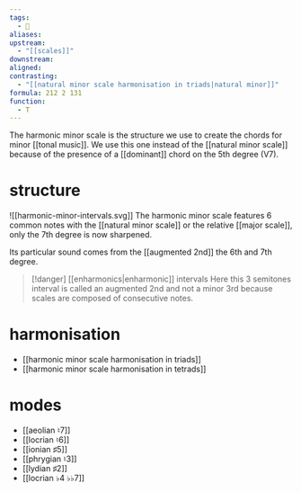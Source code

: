 ```yaml
---
tags:
  - 🌱
aliases: 
upstream:
  - "[[scales]]"
downstream: 
aligned: 
contrasting:
  - "[[natural minor scale harmonisation in triads|natural minor]]"
formula: 212 2 131
function:
  - T
---
```

The harmonic minor scale is the structure we use to create the chords for minor [[tonal music]]. We use this one instead of the [[natural minor scale]] because of the presence of a [[dominant]] chord on the 5th degree (V7).


# structure
![[harmonic-minor-intervals.svg]]
The harmonic minor scale features 6 common notes with the [[natural minor scale]] or the relative [[major scale]], only the 7th degree is now sharpened.

Its particular sound comes from the [[augmented 2nd]] the 6th and 7th degree. 


> [!danger] [[enharmonics|enharmonic]] intervals
> Here this 3 semitones interval is called an augmented 2nd and not a minor 3rd because scales are composed of consecutive notes.


# harmonisation
- [[harmonic minor scale harmonisation in triads]]
- [[harmonic minor scale harmonisation in tetrads]]

# modes
- [[aeolian ♮7]]
- [[locrian ♮6]]
- [[ionian ♯5]]
- [[phrygian ♮3]]
- [[lydian ♯2]]
- [[locrian ♭4 ♭♭7]]